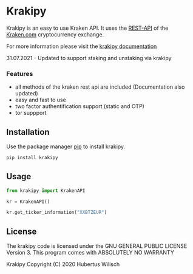 # Krakipy
Krakipy is an easy to use Kraken API.
It uses the [REST-API](https://www.kraken.com/features/api) of the [Kraken.com](https://www.kraken.com) cryptocurrency exchange.

For more information please visit the [krakipy documentation](https://krakipy.readthedocs.io/en/latest/)

31.07.2021 - Updated to support staking and unstaking via krakipy


### Features
- all methods of the kraken rest api are included (Documentation also updated)
- easy and fast to use
- two factor authentification support (static and OTP)
- tor suppport

## Installation

Use the package manager [pip](https://pip.pypa.io/en/stable/) to install krakipy.

```bash
pip install krakipy
```

## Usage

```python
from krakipy import KrakenAPI

kr = KrakenAPI()

kr.get_ticker_information("XXBTZEUR")
```

## License

The krakipy code is licensed under the GNU GENERAL PUBLIC LICENSE Version 3.
This program comes with ABSOLUTELY NO WARRANTY

Krakipy  Copyright (C) 2020  Hubertus Wilisch
